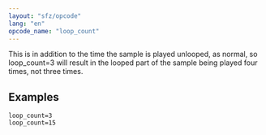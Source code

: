 ```yaml
---
layout: "sfz/opcode"
lang: "en"
opcode_name: "loop_count"
---
```

This is in addition to the time the sample is played unlooped, as normal,
so loop_count=3 will result in the looped part of the sample being played
four times, not three times.

## Examples

```
loop_count=3
loop_count=15
```
